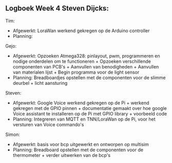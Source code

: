 ## Logboek Week 4 Steven Dijcks: 

Tim:
- Afgewerkt: LoraWan werkend gekregen op de Arduino controller 
- Planning: 

Gejo:
- Afgewerkt: Opzoeken Atmega328: pinlayout, pwm, programmeren en nodige onderdelen om te functioneren + Opzoeken verschillende componenten van PCB's + Aanvullen van benodigheden + Aanvullen van materialen lijst + Begin programma voor de light sensor
- Planning: Breadboardjes opstellen met de componenten voor de slimme deurbel + licht aansturing

Steven:
- Afgewerkt: Google Voice werkend gekregen op de Pi + werkend gekregen met de GPIO pinnen + documentatie gemaakt over hoe google Voice assistant te installeren op de Pi met GPIO library + voorbeeld code
- Planning: Integreren van MQTT en TNN/LoraWan op de Pi, voor het versturen van Voice commando's 

Simon:
- Afgewerkt: basis voor bcp uitgewerkt en ontworpen op multisim
- Planning: Breadboard opstellen met de componenten voor de thermometer + verder uitwerken van de bcp's
